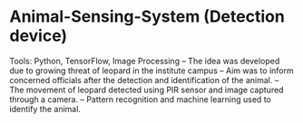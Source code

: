 # Animal-Sensing-System  (Detection device)
Tools: Python, TensorFlow, Image Processing
– The idea was developed due to growing threat of leopard in the institute campus
– Aim was to inform concerned officials after the detection and identification of the animal.
– The movement of leopard detected using PIR sensor and image captured through a camera.
– Pattern recognition and machine learning used to identify the animal.

